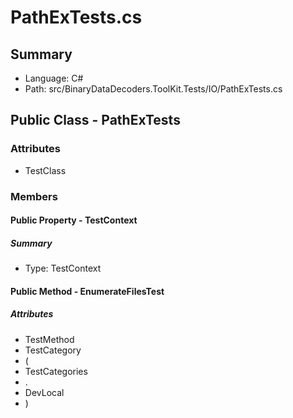﻿# PathExTests.cs

## Summary

* Language: C#
* Path: src/BinaryDataDecoders.ToolKit.Tests/IO/PathExTests.cs

## Public Class - PathExTests

### Attributes

 - TestClass

### Members

#### Public Property - TestContext

##### Summary

 * Type: TestContext 

#### Public Method - EnumerateFilesTest

##### Attributes

 - TestMethod
 - TestCategory
 - (
 - TestCategories
 - .
 - DevLocal
 - )



